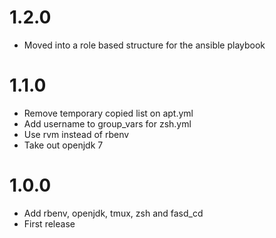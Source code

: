 # 1.2.0

- Moved into a role based structure for the ansible playbook

# 1.1.0

- Remove temporary copied list on apt.yml
- Add username to group_vars for zsh.yml
- Use rvm instead of rbenv
- Take out openjdk 7

# 1.0.0

- Add rbenv, openjdk, tmux, zsh and fasd_cd
- First release
